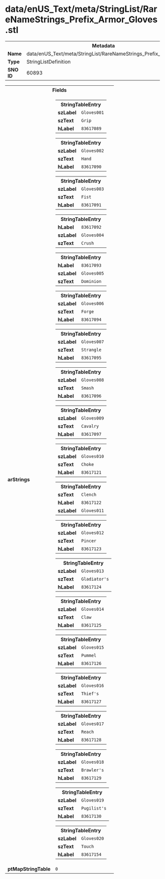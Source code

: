<h1>data/enUS_Text/meta/StringList/RareNameStrings_Prefix_Armor_Gloves.stl</h1><table><tr><th colspan="100%">Metadata</th></tr><tr><td><b>Name</b></td><td>data/enUS_Text/meta/StringList/RareNameStrings_Prefix_Armor_Gloves.stl</td></tr><tr><td><b>Type</b></td><td>StringListDefinition</td></tr><tr><td><b>SNO ID</b></td><td>60893</td></tr></table>

<table><tr><th colspan="100%">Fields</th></tr><tr><td><b>arStrings</b></td><td><table><tr><th colspan="100%">StringTableEntry</th></tr><tr><td><b>szLabel</b></td><td><code>Gloves001</code></td></tr><tr><td><b>szText</b></td><td><code>Grip</code></td></tr><tr><td><b>hLabel</b></td><td><code>83617089</code></td></tr></table>


<table><tr><th colspan="100%">StringTableEntry</th></tr><tr><td><b>szLabel</b></td><td><code>Gloves002</code></td></tr><tr><td><b>szText</b></td><td><code>Hand</code></td></tr><tr><td><b>hLabel</b></td><td><code>83617090</code></td></tr></table>


<table><tr><th colspan="100%">StringTableEntry</th></tr><tr><td><b>szLabel</b></td><td><code>Gloves003</code></td></tr><tr><td><b>szText</b></td><td><code>Fist</code></td></tr><tr><td><b>hLabel</b></td><td><code>83617091</code></td></tr></table>


<table><tr><th colspan="100%">StringTableEntry</th></tr><tr><td><b>hLabel</b></td><td><code>83617092</code></td></tr><tr><td><b>szLabel</b></td><td><code>Gloves004</code></td></tr><tr><td><b>szText</b></td><td><code>Crush</code></td></tr></table>


<table><tr><th colspan="100%">StringTableEntry</th></tr><tr><td><b>hLabel</b></td><td><code>83617093</code></td></tr><tr><td><b>szLabel</b></td><td><code>Gloves005</code></td></tr><tr><td><b>szText</b></td><td><code>Dominion</code></td></tr></table>


<table><tr><th colspan="100%">StringTableEntry</th></tr><tr><td><b>szLabel</b></td><td><code>Gloves006</code></td></tr><tr><td><b>szText</b></td><td><code>Forge</code></td></tr><tr><td><b>hLabel</b></td><td><code>83617094</code></td></tr></table>


<table><tr><th colspan="100%">StringTableEntry</th></tr><tr><td><b>szLabel</b></td><td><code>Gloves007</code></td></tr><tr><td><b>szText</b></td><td><code>Strangle</code></td></tr><tr><td><b>hLabel</b></td><td><code>83617095</code></td></tr></table>


<table><tr><th colspan="100%">StringTableEntry</th></tr><tr><td><b>szLabel</b></td><td><code>Gloves008</code></td></tr><tr><td><b>szText</b></td><td><code>Smash</code></td></tr><tr><td><b>hLabel</b></td><td><code>83617096</code></td></tr></table>


<table><tr><th colspan="100%">StringTableEntry</th></tr><tr><td><b>szLabel</b></td><td><code>Gloves009</code></td></tr><tr><td><b>szText</b></td><td><code>Cavalry</code></td></tr><tr><td><b>hLabel</b></td><td><code>83617097</code></td></tr></table>


<table><tr><th colspan="100%">StringTableEntry</th></tr><tr><td><b>szLabel</b></td><td><code>Gloves010</code></td></tr><tr><td><b>szText</b></td><td><code>Choke</code></td></tr><tr><td><b>hLabel</b></td><td><code>83617121</code></td></tr></table>


<table><tr><th colspan="100%">StringTableEntry</th></tr><tr><td><b>szText</b></td><td><code>Clench</code></td></tr><tr><td><b>hLabel</b></td><td><code>83617122</code></td></tr><tr><td><b>szLabel</b></td><td><code>Gloves011</code></td></tr></table>


<table><tr><th colspan="100%">StringTableEntry</th></tr><tr><td><b>szLabel</b></td><td><code>Gloves012</code></td></tr><tr><td><b>szText</b></td><td><code>Pincer</code></td></tr><tr><td><b>hLabel</b></td><td><code>83617123</code></td></tr></table>


<table><tr><th colspan="100%">StringTableEntry</th></tr><tr><td><b>szLabel</b></td><td><code>Gloves013</code></td></tr><tr><td><b>szText</b></td><td><code>Gladiator's</code></td></tr><tr><td><b>hLabel</b></td><td><code>83617124</code></td></tr></table>


<table><tr><th colspan="100%">StringTableEntry</th></tr><tr><td><b>szLabel</b></td><td><code>Gloves014</code></td></tr><tr><td><b>szText</b></td><td><code>Claw</code></td></tr><tr><td><b>hLabel</b></td><td><code>83617125</code></td></tr></table>


<table><tr><th colspan="100%">StringTableEntry</th></tr><tr><td><b>szLabel</b></td><td><code>Gloves015</code></td></tr><tr><td><b>szText</b></td><td><code>Pummel</code></td></tr><tr><td><b>hLabel</b></td><td><code>83617126</code></td></tr></table>


<table><tr><th colspan="100%">StringTableEntry</th></tr><tr><td><b>szLabel</b></td><td><code>Gloves016</code></td></tr><tr><td><b>szText</b></td><td><code>Thief's</code></td></tr><tr><td><b>hLabel</b></td><td><code>83617127</code></td></tr></table>


<table><tr><th colspan="100%">StringTableEntry</th></tr><tr><td><b>szLabel</b></td><td><code>Gloves017</code></td></tr><tr><td><b>szText</b></td><td><code>Reach</code></td></tr><tr><td><b>hLabel</b></td><td><code>83617128</code></td></tr></table>


<table><tr><th colspan="100%">StringTableEntry</th></tr><tr><td><b>szLabel</b></td><td><code>Gloves018</code></td></tr><tr><td><b>szText</b></td><td><code>Brawler's</code></td></tr><tr><td><b>hLabel</b></td><td><code>83617129</code></td></tr></table>


<table><tr><th colspan="100%">StringTableEntry</th></tr><tr><td><b>szLabel</b></td><td><code>Gloves019</code></td></tr><tr><td><b>szText</b></td><td><code>Pugilist's</code></td></tr><tr><td><b>hLabel</b></td><td><code>83617130</code></td></tr></table>


<table><tr><th colspan="100%">StringTableEntry</th></tr><tr><td><b>szLabel</b></td><td><code>Gloves020</code></td></tr><tr><td><b>szText</b></td><td><code>Touch</code></td></tr><tr><td><b>hLabel</b></td><td><code>83617154</code></td></tr></table>


</td></tr><tr><td><b>ptMapStringTable</b></td><td><code>0</code></td></tr></table>

